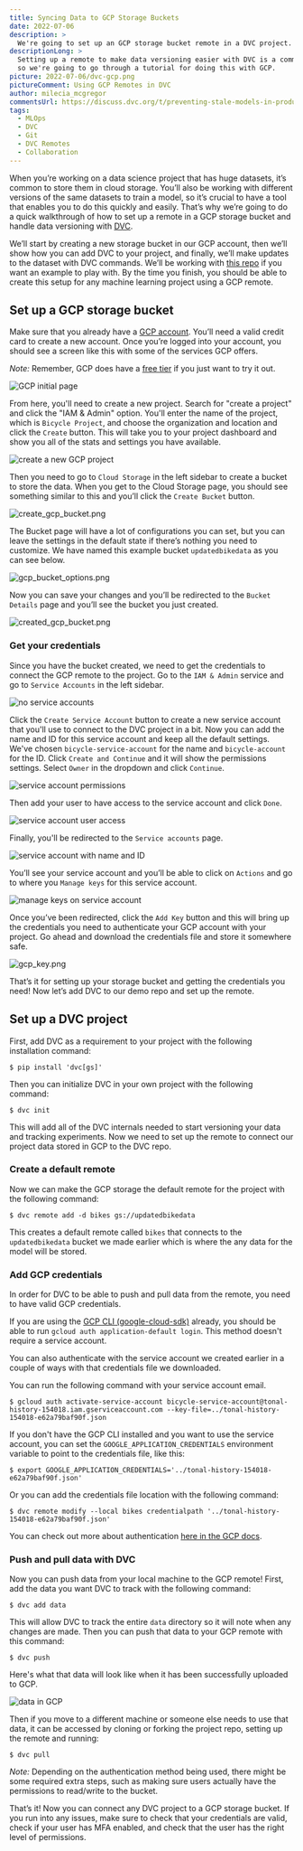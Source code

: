 ```yaml
---
title: Syncing Data to GCP Storage Buckets
date: 2022-07-06
description: >
  We're going to set up an GCP storage bucket remote in a DVC project.
descriptionLong: >
  Setting up a remote to make data versioning easier with DVC is a common need
  so we're going to go through a tutorial for doing this with GCP.
picture: 2022-07-06/dvc-gcp.png
pictureComment: Using GCP Remotes in DVC
author: milecia_mcgregor
commentsUrl: https://discuss.dvc.org/t/preventing-stale-models-in-production/1137
tags:
  - MLOps
  - DVC
  - Git
  - DVC Remotes
  - Collaboration
---
```


When you’re working on a data science project that has huge datasets, it’s
common to store them in cloud storage. You’ll also be working with different
versions of the same datasets to train a model, so it’s crucial to have a tool
that enables you to do this quickly and easily. That’s why we’re going to do a
quick walkthrough of how to set up a remote in a GCP storage bucket and handle
data versioning with [DVC](https://dvc.org/doc).

We’ll start by creating a new storage bucket in our GCP account, then we’ll show
how you can add DVC to your project, and finally, we’ll make updates to the
dataset with DVC commands. We’ll be working with
[this repo](https://github.com/iterative/stale-model-example) if you want an
example to play with. By the time you finish, you should be able to create this
setup for any machine learning project using a GCP remote.

## Set up a GCP storage bucket

Make sure that you already have a
[GCP account](https://console.cloud.google.com). You’ll need a valid credit card
to create a new account. Once you’re logged into your account, you should see a
screen like this with some of the services GCP offers.

_Note:_ Remember, GCP does have a
[free tier](https://cloud.google.com/free/docs/gcp-free-tier) if you just want
to try it out.

![GCP initial page](/uploads/images/2022-07-06/gcp_initial_page.png)

From here, you'll need to create a new project. Search for "create a project"
and click the "IAM & Admin" option. You'll enter the name of the project, which
is `Bicycle Project`, and choose the organization and location and click the
`Create` button. This will take you to your project dashboard and show you all
of the stats and settings you have available.

![create a new GCP project](/uploads/images/2022-07-06/gcp_new_project.png)

Then you need to go to `Cloud Storage` in the left sidebar to create a bucket to
store the data. When you get to the Cloud Storage page, you should see something
similar to this and you’ll click the `Create Bucket` button.

![create_gcp_bucket.png](/uploads/images/2022-07-06/create_gcp_bucket.png)

The Bucket page will have a lot of configurations you can set, but you can leave
the settings in the default state if there’s nothing you need to customize. We
have named this example bucket `updatedbikedata` as you can see below.

![gcp_bucket_options.png](/uploads/images/2022-07-06/gcp_bucket_options.png)

Now you can save your changes and you’ll be redirected to the `Bucket Details`
page and you’ll see the bucket you just created.

![created_gcp_bucket.png](/uploads/images/2022-07-06/created_gcp_bucket.png)

### Get your credentials

Since you have the bucket created, we need to get the credentials to connect the
GCP remote to the project. Go to the `IAM & Admin` service and go to
`Service Accounts` in the left sidebar.

![no service accounts](/uploads/images/2022-07-06/gcp_empty_service_account.png)

Click the `Create Service Account` button to create a new service account that
you'll use to connect to the DVC project in a bit. Now you can add the name and
ID for this service account and keep all the default settings. We've chosen
`bicycle-service-account` for the name and `bicycle-account` for the ID. Click
`Create and Continue` and it will show the permissions settings. Select `Owner`
in the dropdown and click `Continue`.

![service account permissions](/uploads/images/2022-07-06/gcp_service_account_permissions.png)

Then add your user to have access to the service account and click `Done`.

![service account user access](/uploads/images/2022-07-06/gcp_service_account_user_access.png)

Finally, you'll be redirected to the `Service accounts` page.

![service account with name and ID](/uploads/images/2022-07-06/gcp_create_service_account.png)

You’ll see your service account and you’ll be able to click on `Actions` and go
to where you `Manage keys` for this service account.

![manage keys on service account](/uploads/images/2022-07-06/gcp_service_account.png)

Once you’ve been redirected, click the `Add Key` button and this will bring up
the credentials you need to authenticate your GCP account with your project. Go
ahead and download the credentials file and store it somewhere safe.

![gcp_key.png](/uploads/images/2022-07-06/gcp_key.png)

That’s it for setting up your storage bucket and getting the credentials you
need! Now let’s add DVC to our demo repo and set up the remote.

## Set up a DVC project

First, add DVC as a requirement to your project with the following installation
command:

`$ pip install 'dvc[gs]'`

Then you can initialize DVC in your own project with the following command:

`$ dvc init`

This will add all of the DVC internals needed to start versioning your data and
tracking experiments. Now we need to set up the remote to connect our project
data stored in GCP to the DVC repo.

### Create a default remote

Now we can make the GCP storage the default remote for the project with the
following command:

`$ dvc remote add -d bikes gs://updatedbikedata`

This creates a default remote called `bikes` that connects to the
`updatedbikedata` bucket we made earlier which is where the any data for the
model will be stored.

### Add GCP credentials

In order for DVC to be able to push and pull data from the remote, you need to
have valid GCP credentials.

If you are using the
[GCP CLI (google-cloud-sdk)](https://cloud.google.com/sdk/docs/install-sdk)
already, you should be able to run `gcloud auth application-default login`. This
method doesn't require a service account.

You can also authenticate with the service account we created earlier in a
couple of ways with that credentials file we downloaded.

You can run the following command with your service account email.

```dvc
$ gcloud auth activate-service-account bicycle-service-account@tonal-history-154018.iam.gserviceaccount.com --key-file=../tonal-history-154018-e62a79baf90f.json
```

If you don't have the GCP CLI installed and you want to use the service account,
you can set the `GOOGLE_APPLICATION_CREDENTIALS` environment variable to point
to the credentials file, like this:

```dvc
$ export GOOGLE_APPLICATION_CREDENTIALS='../tonal-history-154018-e62a79baf90f.json'
```

Or you can add the credentials file location with the following command:

```dvc
$ dvc remote modify --local bikes credentialpath '../tonal-history-154018-e62a79baf90f.json'
```

You can check out more about authentication
[here in the GCP docs](https://cloud.google.com/sdk/docs/authorizing).

### Push and pull data with DVC

Now you can push data from your local machine to the GCP remote! First, add the
data you want DVC to track with the following command:

`$ dvc add data`

This will allow DVC to track the entire `data` directory so it will note when
any changes are made. Then you can push that data to your GCP remote with this
command:

`$ dvc push`

Here's what that data will look like when it has been successfully uploaded to
GCP.

![data in GCP](/uploads/images/2022-07-06/data_in_gcp.png)

Then if you move to a different machine or someone else needs to use that data,
it can be accessed by cloning or forking the project repo, setting up the remote
and running:

`$ dvc pull`

_Note:_ Depending on the authentication method being used, there might be some
required extra steps, such as making sure users actually have the permissions to
read/write to the bucket.

That’s it! Now you can connect any DVC project to a GCP storage bucket. If you
run into any issues, make sure to check that your credentials are valid, check
if your user has MFA enabled, and check that the user has the right level of
permissions.
